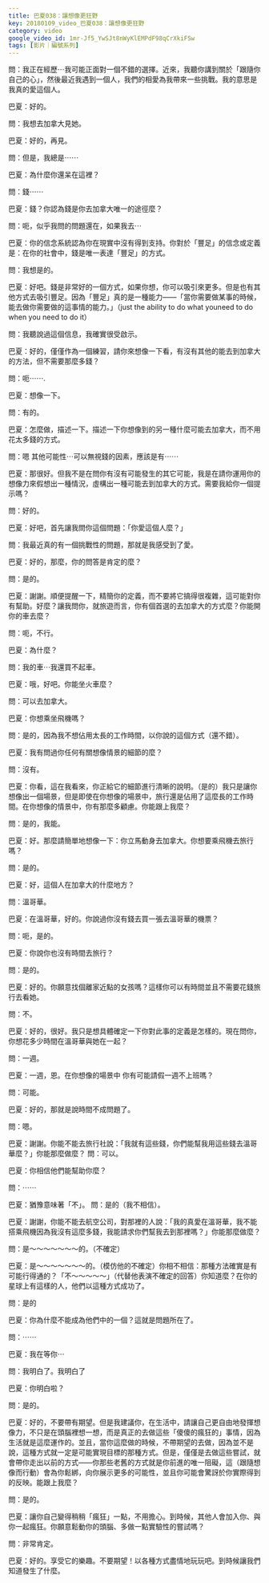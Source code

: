 ```yaml
---
title: 巴夏038：讓想像更狂野
key: 20180109_video_巴夏038：讓想像更狂野
category: video
google_video_id: 1mr-Jf5_YwSJt8nWyKlEMPdF98qCrXkiFSw
tags: [影片｜編號系列]
---
```


問：我正在經歷⋯我可能正面對一個不錯的選擇。近來，我聽你講到關於「跟隨你自己的心」，然後最近我遇到一個人，我們的相愛為我帶來一些挑戰。我的意思是我真的愛這個人。

巴夏：好的。

問：我想去加拿大見她。

巴夏：好的，再見。

問：但是，我總是⋯⋯

巴夏：為什麼你還呆在這裡？

問：錢⋯⋯

巴夏：錢？你認為錢是你去加拿大唯一的途徑麼？

問：呃，似乎我問的問題還在，如果我去⋯

巴夏：你的信念系統認為你在現實中沒有得到支持。你對於「豐足」的信念或定義是：在你的社會中，錢是唯一表達「豐足」的方式。

問：我想是的。

巴夏：好吧。錢是非常好的一個方式，如果你想，你可以吸引來更多。但是也有其他方式去吸引豐足。因為「豐足」真的是一種能力——「當你需要做某事的時候，能去做你需要做的這事情的能力。」（just the ability to do what youneed to do when you need to do it）

問：我聽說過這個信息，我確實很受啟示。

巴夏：好的，僅僅作為一個練習，請你來想像一下看，有沒有其他的能去到加拿大的方法，但不需要那麼多錢？

問：呃⋯⋯.

巴夏：想像一下。

問：有的。

巴夏：怎麼做，描述一下。描述一下你想像到的另一種什麼可能去加拿大，而不用花太多錢的方式。

問：嗯 其他可能性⋯可以無視錢的因素，應該是有⋯⋯

巴夏：那很好。但我不是在問你有沒有可能發生的其它可能，我是在請你運用你的想像力來假想出一種情況，虛構出一種可能去到加拿大的方式。需要我給你一個提示嗎？

問：好的。

巴夏：好吧，首先讓我問你這個問題：「你愛這個人麼？」

問：我最近真的有一個挑戰性的問題，那就是我感受到了愛。

巴夏：好的，那麼，你的問答是肯定的麼？

問：是的。

巴夏：謝謝。順便提醒一下，精簡你的定義，而不要將它搞得很複雜，這可能對你有幫助。好麼？讓我問你，就旅遊而言，你有個首選的去加拿大的方式麼？你能開你的車去麼？

問：呃，不行。

巴夏：為什麼？

問：我的車⋯我還買不起車。

巴夏：哦，好吧。你能坐火車麼？

問：可以去加拿大。

巴夏：你想乘坐飛機嗎？

問：是的，因為我不想佔用太長的工作時間，以你說的這個方式（還不錯）。

巴夏：我有問過你任何有關想像情景的細節的麼？

問：沒有。

巴夏：你看，這在我看來，你正給它的細節進行清晰的說明。（是的）我只是讓你想像出一個場景，但是即使在你想像的場景中，旅行還是佔用了這麼長的工作時間。在你想像的情景中，你有那麼多顧慮。你能跟上我麼？

問：是的，我能。

巴夏：好。那麼請簡單地想像一下：你立馬動身去加拿大。你想要乘飛機去旅行嗎？

問：是的。

巴夏：好，這個人在加拿大的什麼地方？

問：溫哥華。

巴夏：在溫哥華，好的。你說過你沒有錢去買一張去溫哥華的機票？

問：呃，是的。

巴夏：你說你也沒有時間去旅行？

問：是的。

巴夏：好的。你願意找個離家近點的女孩嗎？這樣你可以有時間並且不需要花錢旅行去看她。

問：不。

巴夏：好的，很好。我只是想具體確定一下你對此事的定義是怎樣的。現在問你，你想花多少時間在溫哥華與她在一起？

問：一週。

巴夏：一週，恩。在你想像的場景中 你有可能請假一週不上班嗎？

問：可能。

巴夏：好的，那就是說時間不成問題了。

問：嗯。

巴夏：謝謝。你能不能去旅行社說：「我就有這些錢，你們能幫我用這些錢去溫哥華麼？」你能那麼做麼？
問：可以。

巴夏：你相信他們能幫助你麼？

問：⋯⋯

巴夏：猶豫意味著「不」。
問：是的（我不相信）。

巴夏：謝謝，你能不能去航空公司，對那裡的人說：「我的真愛在溫哥華，我不能搭乘飛機因為我沒有這麼多錢，我能請求你們幫我去到那裡嗎？」你能那麼做麼？

問：是～～～～～～～的。（不確定）

巴夏：是～～～～～～～的。（模仿他的不確定）你相不相信：那種方法確實是有可能行得通的？「不～～～～～」（代替他表演不確定的回答）你知道麼？在你的星球上有這樣的人，他們以這種方式成功了。

問：是的

巴夏：你為什麼不能成為他們中的一個？這就是問題所在了。

問：⋯⋯

巴夏：我在等你⋯

問：我明白了。我明白了

巴夏：你明白啦？

問：是的。

巴夏：好的，不要帶有期望。但是我建議你，在生活中，請讓自己更自由地發揮想像力，不只是在頭腦裡想一想，而是真正的去做這些「傻傻的瘋狂的」事情，因為生活就是這麼運作的。並且，當你這麼做的時候，不帶期望的去做，因為並不是說，這種方式就一定是可能實現目標的那種方式。但是，僅僅是去做這些嘗試，就會帶你走出以前的方式——你那些老舊的方式就是你前進的唯一阻礙，這（跟隨想像而行動）會為你鬆綁，向你展示更多的可能性，並且你可能會驚訝於你實際得到的反映。能跟上我麼？

問：是的。

巴夏：讓你自己變得稍稍「瘋狂」一點，不用擔心。到時候，其他人會加入你、與你一起瘋狂。你願意鬆動你的頭腦、多做一點實驗性的嘗試嗎？

問：非常肯定。

巴夏：好的。享受它的樂趣。不要期望！以各種方式盡情地玩玩吧。到時候讓我們知道發生了什麼。
